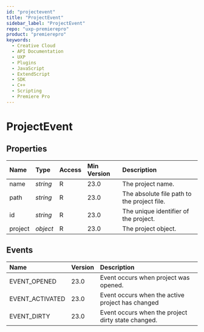 ```yaml
---
id: "projectevent"
title: "ProjectEvent"
sidebar_label: "ProjectEvent"
repo: "uxp-premierepro"
product: "premierepro"
keywords:
  - Creative Cloud
  - API Documentation
  - UXP
  - Plugins
  - JavaScript
  - ExtendScript
  - SDK
  - C++
  - Scripting
  - Premiere Pro
---
```


# ProjectEvent

## Properties

| Name | Type | Access | Min Version | Description |
| :------ | :------ | :------ | :------ | :------ |
| name | *string* | R | 23.0 | The project name. |
| path | *string* | R | 23.0 | The absolute file path to the project file. |
| id | *string* | R | 23.0 | The unique identifier of the project. |
| project | *object* | R | 23.0 | The project object. |




## Events

| Name | Version | Description |
| :------ | :------ | :------ |
| EVENT_OPENED | 23.0 | Event occurs when project was opened. |
| EVENT_ACTIVATED | 23.0 | Event occurs when the active project has changed |
| EVENT_DIRTY | 23.0 | Event occurs when the project dirty state changed. |

